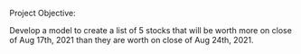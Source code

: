 

Project Objective:

Develop a model to create a list of 5 stocks that will be worth more on close of Aug 17th, 2021 than they are worth on close of Aug 24th, 2021.